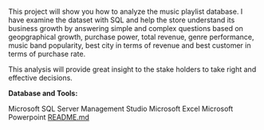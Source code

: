 
This project will show you how to analyze the music playlist database. I have examine the dataset with SQL and help the store understand its business growth by answering simple and complex questions based on geopgraphical growth, purchase power, total revenue, genre performance, music band popularity, best city in terms of revenue and best customer in terms of purchase rate.

This analysis will provide great insight to the stake holders to take right and effective decisions.

******Database and Tools:******

Microsoft SQL Server Management Studio
Microsoft Excel
Microsoft Powerpoint 
[README.md](https://github.com/Yo3110/SQL/files/12909372/README.md)
